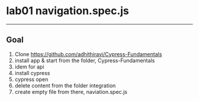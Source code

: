 # lab01 navigation.spec.js

---

## Goal
1. Clone https://github.com/adhithiravi/Cypress-Fundamentals
2. install app & start from the folder, Cypress-Fundamentals
3. idem for api
4. install cypress
5. cypress open
6. delete content from the folder integration
7. create empty file from there, naviation.spec.js

